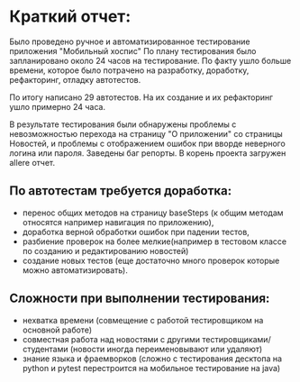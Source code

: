 # Краткий отчет:

Было проведено ручное и автоматизированное тестирование приложения "Мобильный хоспис"
По плану тестирования было запланировано около 24 часов на тестирование. 
По факту ушло больше времени, которое было потрачено на разработку, доработку, рефакторинг, отладку автотестов.

По итогу написано 29 автотестов. На их создание и их рефакторинг ушло примерно 24 часа.

В результате тестирования были обнаружены проблемы с невозможностью перехода на страницу "О приложении" со страницы Новостей, 
и проблемы с отображением ошибок при вворде неверного логина или пароля. Заведены баг репорты. В корень проекта загружен allere отчет.

## По автотестам требуется доработка:
- перенос общих методов на страницу baseSteps (к общим методам относятся например навигация по приложению),
- доработка верной обработки ошибок при падении тестов,
- разбиение проверок на более мелкие(например в тестовом классе по созданию и редактированию новостей)
- создание новых тестов (еще достаточно много проверок которые можно автоматизировать).

## Сложности при выполнении тестирования:
- нехватка времени (совмещение с работой тестировщиком на основной работе)
- совместная работа над новостями с другими тестировщиками/студентами (новости иногда переименовывают или удаляют)
- знание языка и фраемворков (сложно с тестирования десктопа на python и pytest перестроится на мобильное тестирование на java)